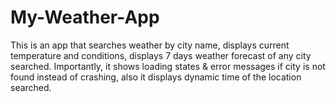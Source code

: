 # My-Weather-App
This is an app that searches weather by city name, displays current temperature and conditions, displays 7 days weather forecast of any city searched. Importantly, it shows loading states &amp; error messages if city is not found instead of crashing, also it displays dynamic time of the location searched.
